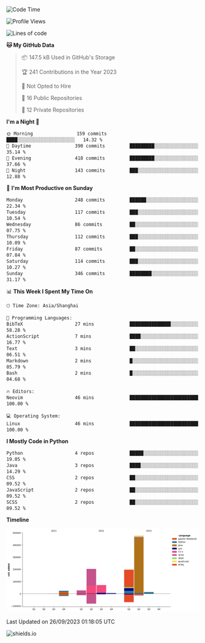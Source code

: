 <!--START_SECTION:waka-->
![Code Time](http://img.shields.io/badge/Code%20Time-334%20hrs%2031%20mins-blue)

![Profile Views](http://img.shields.io/badge/Profile%20Views-0-blue)

![Lines of code](https://img.shields.io/badge/From%20Hello%20World%20I%27ve%20Written-1.0%20million%20lines%20of%20code-blue)

**🐱 My GitHub Data** 

> 📦 147.5 kB Used in GitHub's Storage 
 > 
> 🏆 241 Contributions in the Year 2023
 > 
> 🚫 Not Opted to Hire
 > 
> 📜 16 Public Repositories 
 > 
> 🔑 12 Private Repositories 
 > 
**I'm a Night 🦉** 

```text
🌞 Morning                159 commits         ████░░░░░░░░░░░░░░░░░░░░░   14.32 % 
🌆 Daytime                390 commits         █████████░░░░░░░░░░░░░░░░   35.14 % 
🌃 Evening                418 commits         █████████░░░░░░░░░░░░░░░░   37.66 % 
🌙 Night                  143 commits         ███░░░░░░░░░░░░░░░░░░░░░░   12.88 % 
```
📅 **I'm Most Productive on Sunday** 

```text
Monday                   248 commits         ██████░░░░░░░░░░░░░░░░░░░   22.34 % 
Tuesday                  117 commits         ███░░░░░░░░░░░░░░░░░░░░░░   10.54 % 
Wednesday                86 commits          ██░░░░░░░░░░░░░░░░░░░░░░░   07.75 % 
Thursday                 112 commits         ███░░░░░░░░░░░░░░░░░░░░░░   10.09 % 
Friday                   87 commits          ██░░░░░░░░░░░░░░░░░░░░░░░   07.84 % 
Saturday                 114 commits         ███░░░░░░░░░░░░░░░░░░░░░░   10.27 % 
Sunday                   346 commits         ████████░░░░░░░░░░░░░░░░░   31.17 % 
```


📊 **This Week I Spent My Time On** 

```text
🕑︎ Time Zone: Asia/Shanghai

💬 Programming Languages: 
BibTeX                   27 mins             ███████████████░░░░░░░░░░   58.28 % 
ActionScript             7 mins              ████░░░░░░░░░░░░░░░░░░░░░   16.77 % 
Text                     3 mins              ██░░░░░░░░░░░░░░░░░░░░░░░   06.51 % 
Markdown                 2 mins              █░░░░░░░░░░░░░░░░░░░░░░░░   05.79 % 
Bash                     2 mins              █░░░░░░░░░░░░░░░░░░░░░░░░   04.68 % 

🔥 Editors: 
Neovim                   46 mins             █████████████████████████   100.00 % 

💻 Operating System: 
Linux                    46 mins             █████████████████████████   100.00 % 
```

**I Mostly Code in Python** 

```text
Python                   4 repos             █████░░░░░░░░░░░░░░░░░░░░   19.05 % 
Java                     3 repos             ████░░░░░░░░░░░░░░░░░░░░░   14.29 % 
CSS                      2 repos             ██░░░░░░░░░░░░░░░░░░░░░░░   09.52 % 
JavaScript               2 repos             ██░░░░░░░░░░░░░░░░░░░░░░░   09.52 % 
SCSS                     2 repos             ██░░░░░░░░░░░░░░░░░░░░░░░   09.52 % 
```



**Timeline**

![Lines of Code chart](https://raw.githubusercontent.com/kopp4/kopp4/main/assets/bar_graph.png)


 Last Updated on 26/09/2023 01:18:05 UTC
<!--END_SECTION:waka-->
![shields.io](https://img.shields.io/github/commit-activity/w/kopp4/kopp4?color=g&label=abusing%20bot&style=flat-square)
